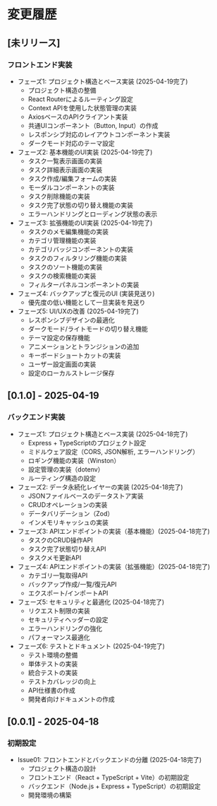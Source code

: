 # 変更履歴

## [未リリース]

### フロントエンド実装
- フェーズ1: プロジェクト構造とベース実装 (2025-04-19完了)
  - プロジェクト構造の整備
  - React Routerによるルーティング設定
  - Context APIを使用した状態管理の実装
  - AxiosベースのAPIクライアント実装
  - 共通UIコンポーネント（Button, Input）の作成
  - レスポンシブ対応のレイアウトコンポーネント実装
  - ダークモード対応のテーマ設定
- フェーズ2: 基本機能のUI実装 (2025-04-19完了)
  - タスク一覧表示画面の実装
  - タスク詳細表示画面の実装
  - タスク作成/編集フォームの実装
  - モーダルコンポーネントの実装
  - タスク削除機能の実装
  - タスク完了状態の切り替え機能の実装
  - エラーハンドリングとローディング状態の表示
- フェーズ3: 拡張機能のUI実装 (2025-04-19完了)
  - タスクのメモ編集機能の実装
  - カテゴリ管理機能の実装
  - カテゴリバッジコンポーネントの実装
  - タスクのフィルタリング機能の実装
  - タスクのソート機能の実装
  - タスクの検索機能の実装
  - フィルターパネルコンポーネントの実装
- フェーズ4: バックアップと復元のUI (実装見送り)
  - 優先度の低い機能として一旦実装を見送り
- フェーズ5: UI/UXの改善 (2025-04-19完了)
  - レスポンシブデザインの最適化
  - ダークモード/ライトモードの切り替え機能
  - テーマ設定の保存機能
  - アニメーションとトランジションの追加
  - キーボードショートカットの実装
  - ユーザー設定画面の実装
  - 設定のローカルストレージ保存

## [0.1.0] - 2025-04-19

### バックエンド実装
- フェーズ1: プロジェクト構造とベース実装 (2025-04-18完了)
  - Express + TypeScriptのプロジェクト設定
  - ミドルウェア設定（CORS, JSON解析, エラーハンドリング）
  - ロギング機能の実装（Winston）
  - 設定管理の実装（dotenv）
  - ルーティング構造の設定
- フェーズ2: データ永続化レイヤーの実装 (2025-04-18完了)
  - JSONファイルベースのデータストア実装
  - CRUDオペレーションの実装
  - データバリデーション（Zod）
  - インメモリキャッシュの実装
- フェーズ3: APIエンドポイントの実装（基本機能）(2025-04-18完了)
  - タスクのCRUD操作API
  - タスク完了状態切り替えAPI
  - タスクメモ更新API
- フェーズ4: APIエンドポイントの実装（拡張機能）(2025-04-18完了)
  - カテゴリ一覧取得API
  - バックアップ作成/一覧/復元API
  - エクスポート/インポートAPI
- フェーズ5: セキュリティと最適化 (2025-04-18完了)
  - リクエスト制限の実装
  - セキュリティヘッダーの設定
  - エラーハンドリングの強化
  - パフォーマンス最適化
- フェーズ6: テストとドキュメント (2025-04-19完了)
  - テスト環境の整備
  - 単体テストの実装
  - 統合テストの実装
  - テストカバレッジの向上
  - API仕様書の作成
  - 開発者向けドキュメントの作成

## [0.0.1] - 2025-04-18

### 初期設定
- Issue01: フロントエンドとバックエンドの分離 (2025-04-18完了)
  - プロジェクト構造の設計
  - フロントエンド（React + TypeScript + Vite）の初期設定
  - バックエンド（Node.js + Express + TypeScript）の初期設定
  - 開発環境の構築
